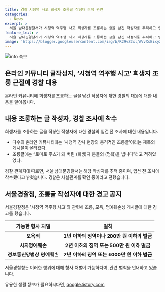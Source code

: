 ```yaml
---
title: 경찰 시청역 사고 희생자 조롱글 작성자 추적 관련
categories:
  - News
excerpt: >
  서울 남대문경찰서가 시청역 역주행 사고 희생자를 조롱하는 글을 남긴 작성자를 추적하고 입건 전 조사에 착수했다. 해당 작성자는 추모 현장에 희생자를 조롱하는 글을 올려 논란이 되었고, 이에 경찰이 조사에 착수했다. 서울경찰청 사이버수사과는 관련해 모욕 및 명예훼손 등의 형사 처벌이 가능하다고 공지했다. 이에 대한 논란과 경찰의 대응이 이어지고 있다. (150자)
feature_text: >
  서울 남대문경찰서가 시청역 역주행 사고 희생자를 조롱하는 글을 남긴 작성자를 추적하고 입건 전 조사에 착수했다. 해당 작성자는 추모 현장에 희생자를 조롱하는 글을 올려 논란이 되었고, 이에 경찰이 조사에 착수했다. 서울경찰청 사이버수사과는 관련해 모욕 및 명예훼손 등의 형사 처벌이 가능하다고 공지했다. 이에 대한 논란과 경찰의 대응이 이어지고 있다. (150자)
image: 'https://blogger.googleusercontent.com/img/b/R29vZ2xl/AVvXsEixyZcFfHzMRdzZMjFBmAUKJYCLCGyLL1o632UiGVXcaFdKo_bkvkuCioo0uUKlGfBVcT3P84aROyZIXSBEx3Aw5nCQ3pTgDom1WDC4m8eifvWiAmWEEVb4x6G_l8C0QH225ldMjyaFvpxGEBGNO37VmDTDMHGhJPq73UglMfDca1-0aw/s1600/blogspot.png'
---
```


<p><img src="https://blogger.googleusercontent.com/img/b/R29vZ2xl/AVvXsEixyZcFfHzMRdzZMjFBmAUKJYCLCGyLL1o632UiGVXcaFdKo_bkvkuCioo0uUKlGfBVcT3P84aROyZIXSBEx3Aw5nCQ3pTgDom1WDC4m8eifvWiAmWEEVb4x6G_l8C0QH225ldMjyaFvpxGEBGNO37VmDTDMHGhJPq73UglMfDca1-0aw/s1600/blogspot.png" alt="info 속보" /></p>

<h2 data-ke-size="size26">온라인 커뮤니티 글작성자, ‘시청역 역주행 사고’ 희생자 조롱 근절에 경찰 대응</h2>

<p data-ke-size="size16">온라인 커뮤니티에 희생자를 조롱하는 글을 남긴 작성자에 대한 경찰의 대응에 대한 내용을 알아봅시다.</p>

<h2 data-ke-size="size24">내용 조롱하는 글 작성자, 경찰 조사에 착수</h2>

<p data-ke-size="size16">희생자를 조롱하는 글을 작성한 작성자에 대한 경찰의 입건 전 조사에 대한 내용입니다.</p>

<ul>
<li>다수의 온라인 커뮤니티에는 ‘시청역 참사 현장의 충격적인 조롱글’이라는 제목의 게시물이 올라왔다.</li>
<li>조롱글에는 “토마토 주스가 돼 버린 (희생)자 분들의 (명복)을 빕니다”라고 적혀있었다.</li>
</ul>

<p data-ke-size="size16">경찰 관계자에 따르면, 서울 남대문경찰서는 해당 작성자를 추적 중이며, 입건 전 조사에 착수했다고 밝혔습니다. 경찰은 사실관계를 확인 중이라고 전했습니다.</p>

<h2 data-ke-size="size24">서울경찰청, 조롱글 작성자에 대한 경고 공지</h2>

<p data-ke-size="size16">서울경찰청은 '시청역 역주행 사고'와 관련해 조롱, 모욕, 명예훼손성 게시글에 대한 경고를 했습니다.</p>

<table>
<thead>
<tr>
<th style="text-align: center; height: 17px;"><b>가능한 형사 처벌</b></th>
<th style="text-align: center; height: 17px;"><b>벌칙</b></th>
</tr>
</thead>
<tbody>
<tr>
<td style="text-align: center; height: 17px;"><b>모욕죄</b></td>
<td style="text-align: center; height: 17px;"><b>1년 이하의 징역이나 200만 원 이하의 벌금</b></td>
</tr>
<tr>
<td style="text-align: center; height: 17px;"><b>사자명예훼손</b></td>
<td style="text-align: center; height: 17px;"><b>2년 이하의 징역 또는 500만 원 이하 벌금</b></td>
</tr>
<tr>
<td style="text-align: center; height: 17px;"><b>정보통신망법상 명예훼손</b></td>
<td style="text-align: center; height: 17px;"><b>7년 이하의 징역 또는 5000만 원 이하 벌금</b></td>
</tr>
</tbody>
</table>

<p data-ke-size="size16">서울경찰청은 이러한 행위에 대해 형사 처벌이 가능하다며, 관련 벌칙을 안내하고 있습니다.</p>
유용한 생활 정보가 필요하시다면, <a href="https://qoogle.tistory.com" rel="dofollow">qoogle.tistory.com</a>



